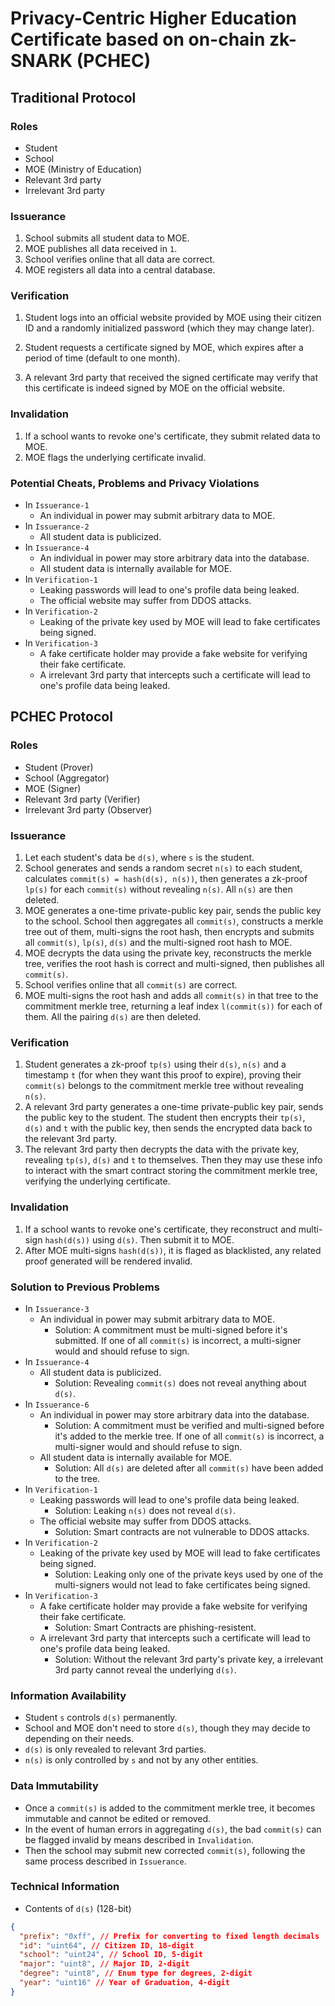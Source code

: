 # Privacy-Centric Higher Education Certificate based on on-chain zk-SNARK (PCHEC)

## Traditional Protocol

### Roles

- Student
- School
- MOE (Ministry of Education)
- Relevant 3rd party
- Irrelevant 3rd party

### Issuerance

1. School submits all student data to MOE.
2. MOE publishes all data received in `1`.
3. School verifies online that all data are correct.
4. MOE registers all data into a central database.

### Verification

1. Student logs into an official website provided by MOE using their citizen ID and a randomly initialized password (which they may change later).

2. Student requests a certificate signed by MOE, which expires after a period of time (default to one month).

3. A relevant 3rd party that received the signed certificate may verify that this certificate is indeed signed by MOE on the official website.

### Invalidation

1. If a school wants to revoke one's certificate, they submit related data to MOE.
2. MOE flags the underlying certificate invalid.

### Potential Cheats, Problems and Privacy Violations

- In `Issuerance-1`
  - An individual in power may submit arbitrary data to MOE.
- In `Issuerance-2`
  - All student data is publicized.
- In `Issuerance-4`
  - An individual in power may store arbitrary data into the database.
  - All student data is internally available for MOE.
- In `Verification-1`
  - Leaking passwords will lead to one's profile data being leaked.
  - The official website may suffer from DDOS attacks.
- In `Verification-2`
  - Leaking of the private key used by MOE will lead to fake certificates being signed.
- In `Verification-3`
  - A fake certificate holder may provide a fake website for verifying their fake certificate.
  - A irrelevant 3rd party that intercepts such a certificate will lead to one's profile data being leaked.

## PCHEC Protocol

### Roles

- Student (Prover)
- School (Aggregator)
- MOE (Signer)
- Relevant 3rd party (Verifier)
- Irrelevant 3rd party (Observer)

### Issuerance

1. Let each student's data be `d(s)`, where `s` is the student.
2. School generates and sends a random secret `n(s)` to each student, calculates `commit(s) = hash(d(s), n(s))`, then generates a zk-proof `lp(s)` for each `commit(s)` without revealing `n(s)`. All `n(s)` are then deleted.
3. MOE generates a one-time private-public key pair, sends the public key to the school. School then aggregates all `commit(s)`, constructs a merkle tree out of them, multi-signs the root hash, then encrypts and submits all `commit(s)`, `lp(s)`, `d(s)` and the multi-signed root hash to MOE.
4. MOE decrypts the data using the private key, reconstructs the merkle tree, verifies the root hash is correct and multi-signed, then publishes all `commit(s)`.
5. School verifies online that all `commit(s)` are correct.
6. MOE multi-signs the root hash and adds all `commit(s)` in that tree to the commitment merkle tree, returning a leaf index `l(commit(s))` for each of them. All the pairing `d(s)` are then deleted.

### Verification

1. Student generates a zk-proof `tp(s)` using their `d(s)`, `n(s)` and a timestamp `t` (for when they want this proof to expire), proving their `commit(s)` belongs to the commitment merkle tree without revealing `n(s)`.
2. A relevant 3rd party generates a one-time private-public key pair, sends the public key to the student. The student then encrypts their `tp(s)`, `d(s)` and `t` with the public key, then sends the encrypted data back to the relevant 3rd party.
3. The relevant 3rd party then decrypts the data with the private key, revealing `tp(s)`, `d(s)` and `t` to themselves. Then they may use these info to interact with the smart contract storing the commitment merkle tree, verifying the underlying certificate.

### Invalidation

1. If a school wants to revoke one's certificate, they reconstruct and multi-sign `hash(d(s))` using `d(s)`. Then submit it to MOE.
2. After MOE multi-signs `hash(d(s))`, it is flaged as blacklisted, any related proof generated will be rendered invalid.

### Solution to Previous Problems

- In `Issuerance-3`
  - An individual in power may submit arbitrary data to MOE.
    - Solution: A commitment must be multi-signed before it's submitted. If one of all `commit(s)` is incorrect, a multi-signer would and should refuse to sign.
- In `Issuerance-4`
  - All student data is publicized.
    - Solution: Revealing `commit(s)` does not reveal anything about `d(s)`.
- In `Issuerance-6`
  - An individual in power may store arbitrary data into the database.
    - Solution: A commitment must be verified and multi-signed before it's added to the merkle tree. If one of all `commit(s)` is incorrect, a multi-signer would and should refuse to sign.
  - All student data is internally available for MOE.
    - Solution: All `d(s)` are deleted after all `commit(s)` have been added to the tree.
- In `Verification-1`
  - Leaking passwords will lead to one's profile data being leaked.
    - Solution: Leaking `n(s)` does not reveal `d(s)`.
  - The official website may suffer from DDOS attacks.
    - Solution: Smart contracts are not vulnerable to DDOS attacks.
- In `Verification-2`
  - Leaking of the private key used by MOE will lead to fake certificates being signed.
    - Solution: Leaking only one of the private keys used by one of the multi-signers would not lead to fake certificates being signed.
- In `Verification-3`
  - A fake certificate holder may provide a fake website for verifying their fake certificate.
    - Solution: Smart Contracts are phishing-resistent.
  - A irrelevant 3rd party that intercepts such a certificate will lead to one's profile data being leaked.
    - Solution: Without the relevant 3rd party's private key, a irrelevant 3rd party cannot reveal the underlying `d(s)`.

### Information Availability

- Student `s` controls `d(s)` permanently.
- School and MOE don't need to store `d(s)`, though they may decide to depending on their needs.
- `d(s)` is only revealed to relevant 3rd parties.
- `n(s)` is only controlled by `s` and not by any other entities.

### Data Immutability

- Once a `commit(s)` is added to the commitment merkle tree, it becomes immutable and cannot be edited or removed.
- In the event of human errors in aggregating `d(s)`, the bad `commit(s)` can be flagged invalid by means described in `Invalidation`.
- Then the school may submit new corrected `commit(s)`, following the same process described in `Issuerance`.

### Technical Information

- Contents of `d(s)` (128-bit)

```json
{
  "prefix": "0xff", // Prefix for converting to fixed length decimals
  "id": "uint64", // Citizen ID, 18-digit
  "school": "uint24", // School ID, 5-digit
  "major": "uint8", // Major ID, 2-digit
  "degree": "uint8", // Enum type for degrees, 2-digit
  "year": "uint16" // Year of Graduation, 4-digit
}
```
